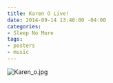 ```yaml
---
title: Karen O Live!
date: 2014-09-14 13:48:00 -04:00
categories:
- Sleep No More
tags:
- posters
- music
---
```


![Karen_o.jpg](/uploads/Karen_o.jpg)